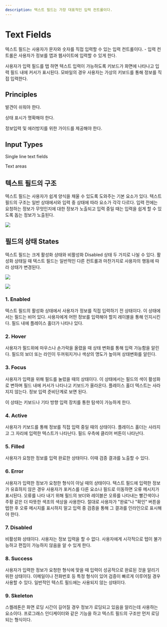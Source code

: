 ```yaml
---
description: 텍스트 필드는 가장 대표적인 입력 컨트롤이다.
---
```


# Text Fields

텍스트 필드는 사용자가 문자와 숫자를 직접 입력할 수 있는 입력 컨트롤이다. - 입력 컨트롤은 사용자가 정보를 앱과 웹사이트에 입력할 수 있게 한다.

사용자가 입력 필드를 탭 하면 텍스트 입력이 가능하도록 키보드가 화면에 나타나고 입력 필드 내에 커서가 표시된다. 모바일의 경우 사용자는 가상의 키보드를 통해 정보를 직접 입력한다.

## **Principles**

발견이 쉬워야 한다.

상태 표시가 명확해야 한다.

정보입력 및 에러방지를 위한 가이드를 제공해야 한다.

## Input Types

Single line text fields

Text areas

## **텍스트 필드의 구조**

텍스트 필드는 사용자가 쉽게 양식을 채울 수 있도록 도와주는 기본 요소가 있다. 텍스트 필드의 구조는 일반 상태에서와 입력 중 상태에 따라 요소가 각각 다르다. 입력 전에는 요청하는 정보가 무엇인지에 대한 정보가 노출되고 입력 중일 때는 입력을 쉽게 할 수 있도록 돕는 정보가 노출된다.

![](https://github.com/ozzy4001/book/tree/8fb56279c9f114110b02d5ae2ea13ef481c8e128/.gitbook/assets/image%20%2899%29.png)

## 필드의 상태 States

텍스트 필드는 크게 활성화 상태와 비활성화 Disabled 상태 두 가지로 나뉠 수 있다. 활성화 상태일 때 텍스트 필드는 일반적인 다른 컨트롤과 마찬가지로 사용자의 행동에 따라 상태가 변경된다.

![](https://github.com/ozzy4001/book/tree/8fb56279c9f114110b02d5ae2ea13ef481c8e128/.gitbook/assets/image%20%2855%29.png)

![](https://github.com/ozzy4001/book/tree/8fb56279c9f114110b02d5ae2ea13ef481c8e128/.gitbook/assets/image%20%28153%29.png)

### 1. Enabled

텍스트 필드의 활성화 상태에서 사용자가 정보를 직접 입력하기 전 상태이다. 이 상태에서는 필드는 비어 있다. 사용자에게 어떤 정보를 입력해야 할지 레이블을 통해 인지시킨다. 필드 내에 플레이스 홀더가 나타나 있다.

### 2. Hover

사용자가 필드위에 마우스나 손가락을 올렸을 때 상태 변화를 통해 입력 가능함을 알린다. 필드의 보더 또는 라인이 두꺼워지거나 색상의 명도가 높아져 상태변화를 알린다.

### 3. Focus

사용자가 입력을 위해 필드를 눌렀을 때의 상태이다. 이 상태에서는 필드의 색이 활성화로 변하며 필드 내에 커서가 나타나고 키보드가 올라온다. 플레이스 홀더 텍스트는 사라지지 않는다. 정보 입력 준비단계로 보면 된다.

이 상태는 키보드나 기타 방향 입력 장치를 통한 탐색이 가능하게 한다.

### 4. Active

사용자가 키보드를 통해 정보를 직접 입력 중일 때의 상태이다. 플레이스 홀더는 사라지고 그 자리에 입력한 텍스트가 나타난다. 필드 우측에 클리어 버튼이 나타난다.

### 5. Filled

사용자가 요청한 정보를 입력 완료한 상태이다. 이때 검증 결과를 노출할 수 있다.

### 6. Error

사용자가 입력한 정보가 요청한 형식이 아닐 때의 상태이다. 텍스트 필드에 입력한 정보가 유효하지 않은 경우 사용자가 포커스를 다른 요소나 필드로 이동하면 오류 메시지가 표시된다. 오류를 나타 내기 위해 필드의 보더와 레이블은 오류를 나타내는 빨간색이나 주황 같은 더 따뜻한 색조의 색상을 사용한다. 절대로 사용자가 "완료"나 "확인" 버튼을 텝한 후 오류 메시지를 표시하지 말고 입력 중 검증을 통해 그 결과를 인라인으로 표시해야 한다.

### 7. Disabled

비활성화 상태이다. 사용자는 정보 입력을 할 수 없다. 사용자에게 시각적으로 텝이 불가능하고 편집이 가능하지 않음을 알 수 있게 한다.

### 8. Success

사용자가 입력한 정보가 요청한 형식에 맞을 때 입력이 성공적으로 완료된 것을 알리기 위한 상태이다. 이메일이나 전화번호 등 특정 형식이 있어 검증이 빠르게 이루어질 경우 사용할 수 있다. 일반적인 텍스트 필드에는 사용되지 않는 상태이다.

### 9. Skeleton

스켈레톤은 화면 로딩 시간이 길어질 경우 정보가 로딩되고 있음을 알리는데 사용하는 요소이다. 프로그래스 인디케이터와 같은 기능을 하고 텍스트 필드의 구조만 먼저 로딩되는 형식이다.

